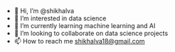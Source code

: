 - 👋 Hi, I’m @shikhalva
- 👀 I’m interested in data science
- 🌱 I’m currently learning machine learning and AI
- 💞️ I’m looking to collaborate on data science projects
- 📫 How to reach me shikhalva18@gmail.com
  
<!---
shikhalva/shikhalva is a ✨ special ✨ repository because its `README.md` (this file) appears on your GitHub profile.
You can click the Preview link to take a look at your changes.
--->
